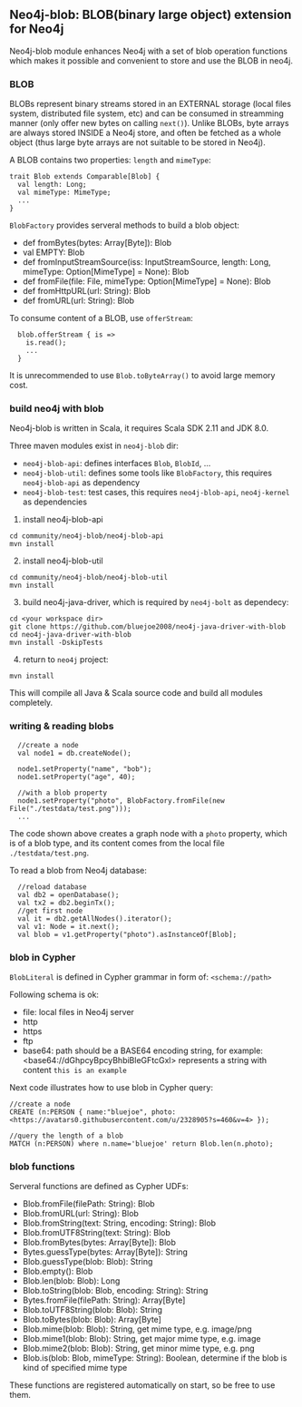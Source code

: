 ## Neo4j-blob: BLOB(binary large object) extension for Neo4j 

Neo4j-blob module enhances Neo4j with a set of blob operation functions which makes it possible and convenient to store and use the BLOB in neo4j.

### BLOB

BLOBs represent binary streams stored in an EXTERNAL storage (local files system, distributed file system, etc) and can be consumed in streamming manner (only offer new bytes on calling `next()`). Unlike BLOBs, byte arrays are always stored INSIDE a Neo4j store, and often be fetched as a whole object (thus large byte arrays are not suitable to be stored in Neo4j).

A BLOB contains two properties: `length` and `mimeType`:

```
trait Blob extends Comparable[Blob] {
  val length: Long;
  val mimeType: MimeType;
  ...
}
```

`BlobFactory` provides serveral methods to build a blob object:

* def fromBytes(bytes: Array[Byte]): Blob
* val EMPTY: Blob 
* def fromInputStreamSource(iss: InputStreamSource, length: Long, mimeType: Option[MimeType] = None): Blob
* def fromFile(file: File, mimeType: Option[MimeType] = None): Blob
* def fromHttpURL(url: String): Blob
* def fromURL(url: String): Blob

To consume content of a BLOB, use `offerStream`:
```
  blob.offerStream { is =>
    is.read();
    ...
  }
```

It is unrecommended to use `Blob.toByteArray()` to avoid large memory cost.

### build neo4j with blob

Neo4j-blob is written in Scala, it requires Scala SDK 2.11 and JDK 8.0.

Three maven modules exist in `neo4j-blob` dir: 
* `neo4j-blob-api`: defines interfaces `Blob`, `BlobId`, ...
* `neo4j-blob-util`: defines some tools like `BlobFactory`, this requires `neo4j-blob-api` as dependency
* `neo4j-blob-test`: test cases, this requires `neo4j-blob-api`, `neo4j-kernel` as dependencies

1. install neo4j-blob-api
```
cd community/neo4j-blob/neo4j-blob-api
mvn install
```

2. install neo4j-blob-util
```
cd community/neo4j-blob/neo4j-blob-util
mvn install
```

3. build neo4j-java-driver, which is required by `neo4j-bolt` as dependecy:
```
cd <your workspace dir>
git clone https://github.com/bluejoe2008/neo4j-java-driver-with-blob
cd neo4j-java-driver-with-blob
mvn install -DskipTests
```

4. return to `neo4j` project:
```
mvn install
```

This will compile all Java & Scala source code and build all modules completely.

### writing & reading blobs

```
  //create a node
  val node1 = db.createNode();

  node1.setProperty("name", "bob");
  node1.setProperty("age", 40);

  //with a blob property
  node1.setProperty("photo", BlobFactory.fromFile(new File("./testdata/test.png")));
  ...
```

The code shown above creates a graph node with a `photo` property, which is of a blob type, and its content comes from the local file `./testdata/test.png`.

To read a blob from Neo4j database:
```
  //reload database
  val db2 = openDatabase();
  val tx2 = db2.beginTx();
  //get first node
  val it = db2.getAllNodes().iterator();
  val v1: Node = it.next();
  val blob = v1.getProperty("photo").asInstanceOf[Blob];
```

### blob in Cypher

`BlobLiteral` is defined in Cypher grammar in form of:
`<schema://path>`

Following schema is ok:
* file: local files in Neo4j server
* http
* https
* ftp
* base64: path should be a BASE64 encoding string, for example: \<base64://dGhpcyBpcyBhbiBleGFtcGxl\> represents a string with content `this is an example`

Next code illustrates how to use blob in Cypher query:
```
//create a node
CREATE (n:PERSON { name:"bluejoe", photo:<https://avatars0.githubusercontent.com/u/2328905?s=460&v=4> });

//query the length of a blob
MATCH (n:PERSON) where n.name='bluejoe' return Blob.len(n.photo);
```

### blob functions

Serveral functions are defined as Cypher UDFs:

* Blob.fromFile(filePath: String): Blob
* Blob.fromURL(url: String): Blob
* Blob.fromString(text: String, encoding: String): Blob
* Blob.fromUTF8String(text: String): Blob
* Blob.fromBytes(bytes: Array[Byte]): Blob
* Bytes.guessType(bytes: Array[Byte]): String
* Blob.guessType(blob: Blob): String
* Blob.empty(): Blob
* Blob.len(blob: Blob): Long
* Blob.toString(blob: Blob, encoding: String): String
* Bytes.fromFile(filePath: String): Array[Byte] 
* Blob.toUTF8String(blob: Blob): String
* Blob.toBytes(blob: Blob): Array[Byte]
* Blob.mime(blob: Blob): String, get mime type, e.g. image/png
* Blob.mime1(blob: Blob): String, get major mime type, e.g. image
* Blob.mime2(blob: Blob): String, get minor mime type, e.g. png
* Blob.is(blob: Blob, mimeType: String): Boolean, determine if the blob is kind of specified mime type

These functions are registered automatically on start, so be free to use them.
